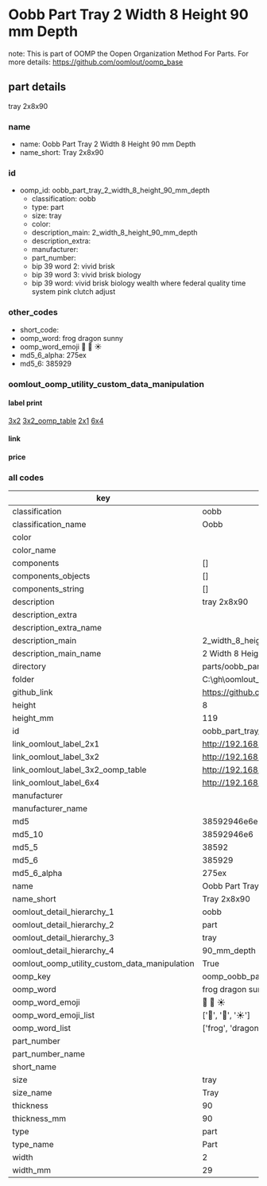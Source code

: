 # Oobb Part Tray 2 Width 8 Height 90 mm Depth  

note: This is part of OOMP the Oopen Organization Method For Parts. For more details: https://github.com/oomlout/oomp_base

##  part details
  



tray 2x8x90



### name
* name: Oobb Part Tray 2 Width 8 Height 90 mm Depth
* name_short: Tray 2x8x90 
### id
* oomp_id: oobb_part_tray_2_width_8_height_90_mm_depth
  * classification: oobb
  * type: part
  * size: tray
  * color: 
  * description_main: 2_width_8_height_90_mm_depth
  * description_extra: 
  * manufacturer: 
  * part_number: 
  * bip 39 word 2: vivid brisk
  * bip 39 word 3: vivid brisk biology
  * bip 39 word: vivid brisk biology wealth where federal quality time system pink clutch adjust

### other_codes
* short_code: 
* oomp_word: frog dragon sunny
* oomp_word_emoji :frog: :dragon: :sunny:
* md5_6_alpha: 275ex
* md5_6: 385929






### oomlout_oomp_utility_custom_data_manipulation
#### label print
[3x2](http://192.168.1.245:1112/?label=oomp%20275ex)
[3x2_oomp_table](http://192.168.1.108:1112/?label=oomp%20275ex)
[2x1](http://192.168.1.242:1112/?label=oomp%20275ex)
[6x4](http://192.168.1.55:1112/?label=oomp%20275ex)    

#### link

                              

#### price







### all codes 
| key | value |  
| --- | --- |  
| classification | oobb |  
| classification_name | Oobb |  
| color |  |  
| color_name |  |  
| components | [] |  
| components_objects | [] |  
| components_string | [] |  
| description | tray 2x8x90 |  
| description_extra |  |  
| description_extra_name |  |  
| description_main | 2_width_8_height_90_mm_depth |  
| description_main_name | 2 Width 8 Height 90 mm Depth |  
| directory | parts/oobb_part_tray_2_width_8_height_90_mm_depth |  
| folder | C:\gh\oomlout_oobb_version_4_generated_parts\things\oobb_part_tray_2_width_8_height_90_mm_depth |  
| github_link | https://github.com/oomlout/oomlout_oomp_part_src/tree/main/parts/oobb_part_tray_2_width_8_height_90_mm_depth |  
| height | 8 |  
| height_mm | 119 |  
| id | oobb_part_tray_2_width_8_height_90_mm_depth |  
| link_oomlout_label_2x1 | http://192.168.1.242:1112/?label=oomp%20275ex |  
| link_oomlout_label_3x2 | http://192.168.1.245:1112/?label=oomp%20275ex |  
| link_oomlout_label_3x2_oomp_table | http://192.168.1.108:1112/?label=oomp%20275ex |  
| link_oomlout_label_6x4 | http://192.168.1.55:1112/?label=oomp%20275ex |  
| manufacturer |  |  
| manufacturer_name |  |  
| md5 | 38592946e6e255e551fd2f822cc717a9 |  
| md5_10 | 38592946e6 |  
| md5_5 | 38592 |  
| md5_6 | 385929 |  
| md5_6_alpha | 275ex |  
| name | Oobb Part Tray 2 Width 8 Height 90 mm Depth |  
| name_short | Tray 2x8x90  |  
| oomlout_detail_hierarchy_1 | oobb |  
| oomlout_detail_hierarchy_2 | part |  
| oomlout_detail_hierarchy_3 | tray |  
| oomlout_detail_hierarchy_4 | 90_mm_depth |  
| oomlout_oomp_utility_custom_data_manipulation | True |  
| oomp_key | oomp_oobb_part_tray_2_width_8_height_90_mm_depth |  
| oomp_word | frog dragon sunny |  
| oomp_word_emoji | :frog: :dragon: :sunny: |  
| oomp_word_emoji_list | [':frog:', ':dragon:', ':sunny:'] |  
| oomp_word_list | ['frog', 'dragon', 'sunny'] |  
| part_number |  |  
| part_number_name |  |  
| short_name |  |  
| size | tray |  
| size_name | Tray |  
| thickness | 90 |  
| thickness_mm | 90 |  
| type | part |  
| type_name | Part |  
| width | 2 |  
| width_mm | 29 |  
